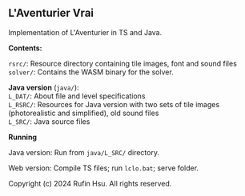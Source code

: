 ## L'Aventurier Vrai

Implementation of L'Aventurier in TS and Java.

**Contents:**

`rsrc/`: Resource directory containing tile images, font and sound files<br>
`solver/`: Contains the WASM binary for the solver.<br>

**Java version** (`java/`):<br>
`L_DAT/`: About file and level specifications<br>
`L_RSRC/`: Resources for Java version with two sets of tile images (photorealistic and simplified), old sound files<br>
`L_SRC/`: Java source files



**Running**

Java version: Run from `java/L_SRC/` directory.

Web version: Compile TS files; run `lclo.bat`; serve folder.

Copyright (c) 2024 Rufin Hsu. All rights reserved.
